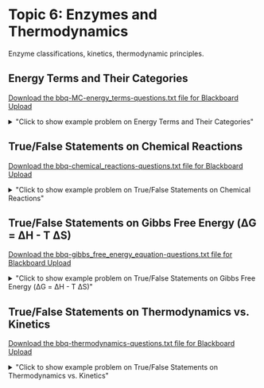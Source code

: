 # Topic 6: Enzymes and Thermodynamics

Enzyme classifications, kinetics, thermodynamic principles.

## Energy Terms and Their Categories

<a id='raw-url' href='bbq-MC-energy_terms-questions.txt' download>Download the bbq-MC-energy_terms-questions.txt file for Blackboard Upload</a>

<details>
  <summary>"Click to show example problem on Energy Terms and Their Categories"</summary>
  {% include "biochemistry/topic06/MC-energy_terms.html" %}

<br/></details>
## True/False Statements on Chemical Reactions

<a id='raw-url' href='bbq-chemical_reactions-questions.txt' download>Download the bbq-chemical_reactions-questions.txt file for Blackboard Upload</a>

<details>
  <summary>"Click to show example problem on True/False Statements on Chemical Reactions"</summary>
  {% include "biochemistry/topic06/chemical_reactions.html" %}

<br/></details>
## True/False Statements on Gibbs Free Energy (&Delta;G = &Delta;H - T &Delta;S)

<a id='raw-url' href='bbq-gibbs_free_energy_equation-questions.txt' download>Download the bbq-gibbs_free_energy_equation-questions.txt file for Blackboard Upload</a>

<details>
  <summary>"Click to show example problem on True/False Statements on Gibbs Free Energy (&Delta;G = &Delta;H - T &Delta;S)"</summary>
  {% include "biochemistry/topic06/gibbs_free_energy_equation.html" %}

<br/></details>
## True/False Statements on Thermodynamics vs. Kinetics

<a id='raw-url' href='bbq-thermodynamics-questions.txt' download>Download the bbq-thermodynamics-questions.txt file for Blackboard Upload</a>

<details>
  <summary>"Click to show example problem on True/False Statements on Thermodynamics vs. Kinetics"</summary>
  {% include "biochemistry/topic06/thermodynamics.html" %}

<br/></details>
